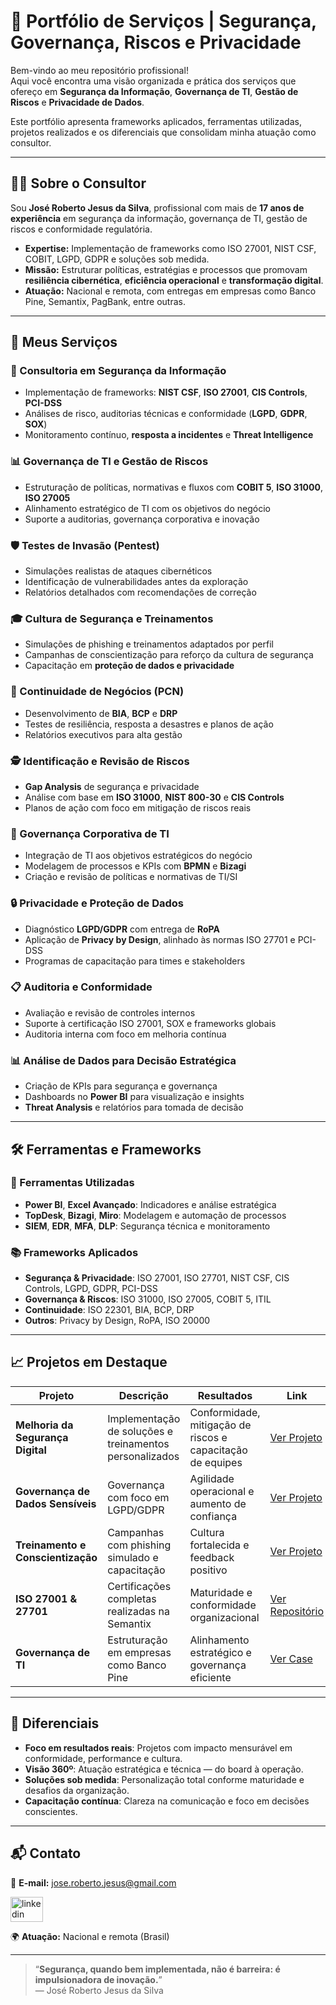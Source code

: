 # 🚀 Portfólio de Serviços | Segurança, Governança, Riscos e Privacidade

Bem-vindo ao meu repositório profissional!  
Aqui você encontra uma visão organizada e prática dos serviços que ofereço em **Segurança da Informação**, **Governança de TI**, **Gestão de Riscos** e **Privacidade de Dados**.

Este portfólio apresenta frameworks aplicados, ferramentas utilizadas, projetos realizados e os diferenciais que consolidam minha atuação como consultor.

---

## 👨‍💼 Sobre o Consultor

Sou **José Roberto Jesus da Silva**, profissional com mais de **17 anos de experiência** em segurança da informação, governança de TI, gestão de riscos e conformidade regulatória.

- **Expertise:** Implementação de frameworks como ISO 27001, NIST CSF, COBIT, LGPD, GDPR e soluções sob medida.
- **Missão:** Estruturar políticas, estratégias e processos que promovam **resiliência cibernética**, **eficiência operacional** e **transformação digital**.
- **Atuação:** Nacional e remota, com entregas em empresas como Banco Pine, Semantix, PagBank, entre outras.

---

## 🎯 Meus Serviços

### 🔐 Consultoria em Segurança da Informação
- Implementação de frameworks: **NIST CSF**, **ISO 27001**, **CIS Controls**, **PCI-DSS**
- Análises de risco, auditorias técnicas e conformidade (**LGPD**, **GDPR**, **SOX**)
- Monitoramento contínuo, **resposta a incidentes** e **Threat Intelligence**

### 📊 Governança de TI e Gestão de Riscos
- Estruturação de políticas, normativas e fluxos com **COBIT 5**, **ISO 31000**, **ISO 27005**
- Alinhamento estratégico de TI com os objetivos do negócio
- Suporte a auditorias, governança corporativa e inovação

### 🛡️ Testes de Invasão (Pentest)
- Simulações realistas de ataques cibernéticos
- Identificação de vulnerabilidades antes da exploração
- Relatórios detalhados com recomendações de correção

### 🎓 Cultura de Segurança e Treinamentos
- Simulações de phishing e treinamentos adaptados por perfil
- Campanhas de conscientização para reforço da cultura de segurança
- Capacitação em **proteção de dados e privacidade**

### 🔄 Continuidade de Negócios (PCN)
- Desenvolvimento de **BIA**, **BCP** e **DRP**
- Testes de resiliência, resposta a desastres e planos de ação
- Relatórios executivos para alta gestão

### 🕵️ Identificação e Revisão de Riscos
- **Gap Analysis** de segurança e privacidade
- Análise com base em **ISO 31000**, **NIST 800-30** e **CIS Controls**
- Planos de ação com foco em mitigação de riscos reais

### 📝 Governança Corporativa de TI
- Integração de TI aos objetivos estratégicos do negócio
- Modelagem de processos e KPIs com **BPMN** e **Bizagi**
- Criação e revisão de políticas e normativas de TI/SI

### 🔒 Privacidade e Proteção de Dados
- Diagnóstico **LGPD/GDPR** com entrega de **RoPA**
- Aplicação de **Privacy by Design**, alinhado às normas ISO 27701 e PCI-DSS
- Programas de capacitação para times e stakeholders

### 📋 Auditoria e Conformidade
- Avaliação e revisão de controles internos
- Suporte à certificação ISO 27001, SOX e frameworks globais
- Auditoria interna com foco em melhoria contínua

### 📊 Análise de Dados para Decisão Estratégica
- Criação de KPIs para segurança e governança
- Dashboards no **Power BI** para visualização e insights
- **Threat Analysis** e relatórios para tomada de decisão

---

## 🛠️ Ferramentas e Frameworks

### 🔧 Ferramentas Utilizadas
- **Power BI**, **Excel Avançado**: Indicadores e análise estratégica
- **TopDesk**, **Bizagi**, **Miro**: Modelagem e automação de processos
- **SIEM**, **EDR**, **MFA**, **DLP**: Segurança técnica e monitoramento

### 📚 Frameworks Aplicados
- **Segurança & Privacidade**: ISO 27001, ISO 27701, NIST CSF, CIS Controls, LGPD, GDPR, PCI-DSS
- **Governança & Riscos**: ISO 31000, ISO 27005, COBIT 5, ITIL
- **Continuidade**: ISO 22301, BIA, BCP, DRP
- **Outros**: Privacy by Design, RoPA, ISO 20000

---

## 📈 Projetos em Destaque

| Projeto | Descrição | Resultados | Link |
|--------|-----------|------------|------|
| **Melhoria da Segurança Digital** | Implementação de soluções e treinamentos personalizados | Conformidade, mitigação de riscos e capacitação de equipes | [Ver Projeto]() |
| **Governança de Dados Sensíveis** | Governança com foco em LGPD/GDPR | Agilidade operacional e aumento de confiança | [Ver Projeto]() |
| **Treinamento e Conscientização** | Campanhas com phishing simulado e capacitação | Cultura fortalecida e feedback positivo | [Ver Projeto]() |
| **ISO 27001 & 27701** | Certificações completas realizadas na Semantix | Maturidade e conformidade organizacional | [Ver Repositório]() |
| **Governança de TI** | Estruturação em empresas como Banco Pine | Alinhamento estratégico e governança eficiente | [Ver Case]() |

---

## 🧩 Diferenciais

- **Foco em resultados reais**: Projetos com impacto mensurável em conformidade, performance e cultura.
- **Visão 360º**: Atuação estratégica e técnica — do board à operação.
- **Soluções sob medida**: Personalização total conforme maturidade e desafios da organização.
- **Capacitação contínua**: Clareza na comunicação e foco em decisões conscientes.

---

## 📬 Contato

📧 **E-mail:** jose.roberto.jesus@gmail.com  
<div align="left">
  <a href="https://www.linkedin.com/in/jose-roberto-risk/" target="_blank">
    <img src="https://raw.githubusercontent.com/maurodesouza/profile-readme-generator/master/src/assets/icons/social/linkedin/default.svg" width="52" height="40" alt="linkedin logo"  />
  </a>
</div>
  
🌍 **Atuação:** Nacional e remota (Brasil)

---

> “**Segurança, quando bem implementada, não é barreira: é impulsionadora de inovação.**”  
> — José Roberto Jesus da Silva
